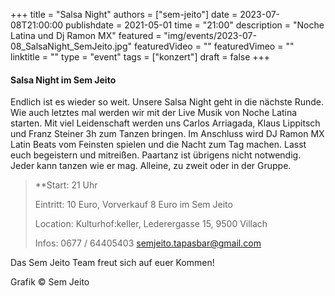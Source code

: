 +++
title = "Salsa Night"
authors = ["sem-jeito"]
date = 2023-07-08T21:00:00
publishdate = 2021-05-01
time = "21:00"
description = "Noche Latina und Dj Ramon MX"
featured = "img/events/2023-07-08_SalsaNight_SemJeito.jpg"
featuredVideo = ""
featuredVimeo = ""
linktitle = ""
type = "event"
tags = ["konzert"]
draft = false
+++


#### Salsa Night im Sem Jeito

Endlich ist es wieder so weit. Unsere Salsa Night geht in die nächste Runde. Wie auch letztes mal werden wir mit der Live Musik von Noche Latina starten. Mit viel Leidenschaft werden uns Carlos Arriagada, Klaus Lippitsch und Franz Steiner 3h zum Tanzen bringen. Im Anschluss wird DJ Ramon MX Latin Beats vom Feinsten spielen und die Nacht zum Tag machen. Lasst euch begeistern und mitreißen. Paartanz ist übrigens nicht notwendig. Jeder kann tanzen wie er mag. Alleine, zu zweit oder in der Gruppe.

>**Start: 21 Uhr
>
>Eintritt: 10 Euro, Vorverkauf 8 Euro im Sem Jeito
>
>Location: Kulturhof:keller, Lederergasse 15, 9500 Villach
>
>Infos: 0677 / 64405403 semjeito.tapasbar@gmail.com

Das Sem Jeito Team freut sich auf euer Kommen!

Grafik © Sem Jeito
